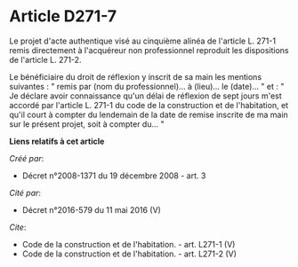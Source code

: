 # Article D271-7

Le projet d'acte authentique visé au cinquième alinéa de l'article L. 271-1 remis directement à l'acquéreur non professionnel
reproduit les dispositions de l'article L. 271-2. 

Le bénéficiaire du droit de réflexion y inscrit de sa main les mentions suivantes : " remis par (nom du professionnel)... à
(lieu)... le (date)... " et : " Je déclare avoir connaissance qu'un délai de réflexion de sept jours m'est accordé par
l'article L. 271-1 du code de la construction et de l'habitation, et qu'il court à compter du lendemain de la date de remise
inscrite de ma main sur le présent projet, soit à compter du... "

**Liens relatifs à cet article**

_Créé par_:

  - Décret n°2008-1371 du 19 décembre 2008 - art. 3

_Cité par_:

  - Décret n°2016-579 du 11 mai 2016 (V)

_Cite_:

  - Code de la construction et de l'habitation. - art. L271-1 (V)
  - Code de la construction et de l'habitation. - art. L271-2 (V)
